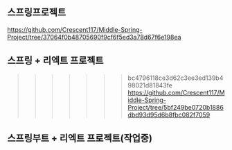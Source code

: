 ## 스프링프로젝트
https://github.com/Crescent117/Middle-Spring-Project/tree/37064f0b48705690f9cf6f5ed3a78d67f6e198ea

## 스프링 + 리엑트 프로젝트
>>>>>>> bc4796118ce3d62c3ee3ed139b498021d81843fe
https://github.com/Crescent117/Middle-Spring-Project/tree/5bf249be0720b1886dbd93d95d6b8fbc082f7059

## 스프링부트 + 리엑트 프로젝트(작업중)
